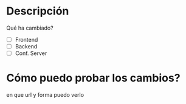 # Descripción
Qué ha cambiado?

- [ ] Frontend
- [ ] Backend
- [ ] Conf. Server

# Cómo puedo probar los cambios?
en que url y forma puedo verlo
